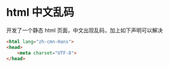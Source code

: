 # html 中文乱码

[//]: <> (html, 前端)

开发了一个静态 html 页面，中文出现乱码，加上如下声明可以解决

```html
<html lang="zh-cmn-Hans">
<head>
    <meta charset="UTF-8">
</head>
```
